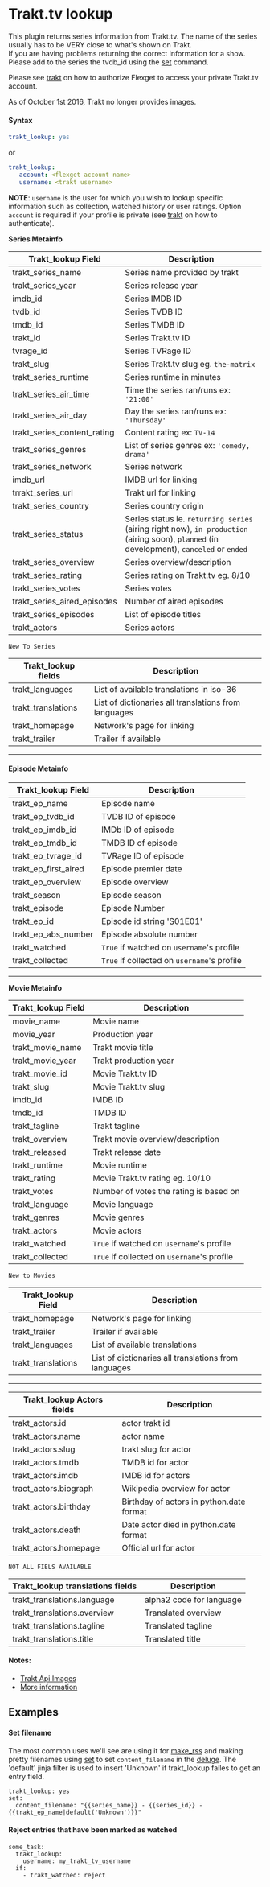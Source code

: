 # Trakt.tv lookup

This plugin returns series information from Trakt.tv. The name of the series usually has to be VERY close to what's shown on Trakt.  
If you are having problems returning the correct information for a show. Please add to the series the tvdb_id using the [set](/Plugins/set) command.  

<div class="alert alert-info" role="alert">

Please see [trakt](/Plugins/trakt) on how to authorize Flexget to access your private Trakt.tv account.</div>
<div class="alert alert-danger" role="alert">

As of October 1st 2016, Trakt no longer provides images.</div>

#### Syntax

```yaml
trakt_lookup: yes
```
or

```YAML
trakt_lookup:
   account: <flexget account name>
   username: <trakt username>
```

**NOTE**: `username` is the user for which you wish to lookup specific information such as collection, watched history or user ratings. Option `account` is required if your profile is private (see [trakt](/Plugins/trakt) on how to authenticate).

**Series Metainfo**

| Trakt_lookup Field | Description |
| --- | --- |
| trakt_series_name | Series name provided by trakt  |
| trakt_series_year | Series release year  |
| imdb_id | Series IMDB ID  |
| tvdb_id | Series TVDB ID  |
| tmdb_id | Series TMDB ID  |
| trakt_id | Series Trakt.tv ID  |
| tvrage_id | Series TVRage ID  |
| trakt_slug | Series Trakt.tv slug eg. `the-matrix`  |
| trakt_series_runtime | Series runtime in minutes  |
| trakt_series_air_time | Time the series ran/runs ex: `'21:00'`  |
| trakt_series_air_day | Day the series ran/runs ex: `'Thursday'`  |
| trakt_series_content_rating | Content rating ex: `TV-14`  |
| trakt_series_genres | List of series genres ex: `'comedy, drama'`  |
| trakt_series_network | Series network  |
| imdb_url | IMDB url for linking  |
| trrakt_series_url | Trakt url for linking  |
| trakt_series_country | Series country origin  |
| trakt_series_status | Series status ie. `returning series` (airing right now), `in production` (airing soon), `planned` (in development), `canceled` or `ended`  |
| trakt_series_overview | Series overview/description  |
| trakt_series_rating | Series rating on Trakt.tv eg. 8/10  |
| trakt_series_votes | Series votes  |
| trakt_series_aired_episodes | Number of aired episodes  |
| trakt_series_episodes | List of episode titles  |
| trakt_actors | Series actors  |

`New To Series`

| Trakt_lookup fields  |  Description  |
| --- | --- |
| trakt_languages |  List of available translations in iso-36 |
| trakt_translations |  List of dictionaries all translations from languages |
| trakt_homepage |  Network's page for linking |
| trakt_trailer |  Trailer if available |
----

#### Episode Metainfo

| Trakt_lookup Field  |  Description  |
| --- | --- |
| trakt_ep_name |  Episode name  |
| trakt_ep_tvdb_id |  TVDB ID of episode  |
| trakt_ep_imdb_id |  IMDb ID of episode  |
| trakt_ep_tmdb_id |  TMDB ID of episode  |
| trakt_ep_tvrage_id |  TVRage ID of episode  |
| trakt_ep_first_aired |  Episode premier date  |
| trakt_ep_overview |  Episode overview  |
| trakt_season |  Episode season  |
| trakt_episode |  Episode Number  |
| trakt_ep_id |  Episode id string 'S01E01'  |
| trakt_ep_abs_number |  Episode absolute number  |
| trakt_watched |  `True` if watched on `username`'s profile  |
| trakt_collected |  `True` if collected on `username`'s profile  |

----
**Movie Metainfo**

| Trakt_lookup Field  |  Description  |
| --- | --- |
| movie_name |  Movie name  |
| movie_year |  Production year  |
| trakt_movie_name |  Trakt movie title  |
| trakt_movie_year |  Trakt production year  |
| trakt_movie_id |  Movie Trakt.tv ID  |
| trakt_slug |  Movie Trakt.tv slug  |
| imdb_id |  IMDB ID  |
| tmdb_id |  TMDB ID  |
| trakt_tagline |  Trakt tagline  |
| trakt_overview |  Trakt movie overview/description  |
| trakt_released |  Trakt release date  |
| trakt_runtime |  Movie runtime  |
| trakt_rating |  Movie Trakt.tv rating eg. 10/10  |
| trakt_votes |  Number of votes the rating is based on  |
| trakt_language |  Movie language  |
| trakt_genres |  Movie genres  |
| trakt_actors |  Movie actors  |
| trakt_watched |  `True` if watched on `username`'s profile  |
| trakt_collected |  `True` if collected on `username`'s profile  |

`New to Movies`

| Trakt_lookup Field  |  Description  |
| --- | --- |
| trakt_homepage |  Network's page for linking  |
| trakt_trailer |  Trailer if available  |
| trakt_languages |  List of available translations  |
| trakt_translations |  List of dictionaries all translations from languages  |
----

| Trakt_lookup Actors fields  |  Description  |
| --- | --- |
| trakt_actors.id  |  actor trakt id  |
| trakt_actors.name |  actor name  |
| trakt_actors.slug |  trakt slug for actor  |
| trakt_actors.tmdb |  TMDB id for actor  |
| trakt_actors.imdb |  IMDB id for actors  |
| tract_actors.biograph |  Wikipedia overview for actor  |
| trakt_actors.birthday |  Birthday of actors in python.date format  |
| trakt_actors.death |  Date actor died in python.date format  |
| trakt_actors.homepage |  Official url for actor  |


`NOT ALL FIELS AVAILABLE`

| Trakt_lookup translations fields  |  Description  |
| --- | --- |
| trakt_translations.language |  alpha2 code for language  |
| trakt_translations.overview |  Translated overview  |
| trakt_translations.tagline |  Translated tagline  |
| trakt_translations.title |  Translated title  |

#### Notes:

* [Trakt Api Images](http://docs.trakt.apiary.io/#introduction/images)
* [More information](http://docs.trakt.apiary.io/#introduction/standard-media-objects)

## Examples

#### Set filename

The most common uses we'll see are using it for [make_rss](/Plugins/make_rss) and making pretty filenames using [set](/Plugins/set) to set `content_filename` in the [deluge](/Plugins/deluge). The 'default' jinja filter is used to insert 'Unknown' if trakt_lookup failes to get an entry field.

```
trakt_lookup: yes
set:
  content_filename: "{{series_name}} - {{series_id}} - {{trakt_ep_name|default('Unknown')}}"
```

#### Reject entries that have been marked as watched

```
some_task:
  trakt_lookup:
    username: my_trakt_tv_username
  if:
    - trakt_watched: reject
```
